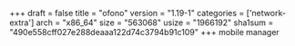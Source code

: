 +++
draft = false
title = "ofono"
version = "1.19-1"
categories = ['network-extra']
arch = "x86_64"
size = "563068"
usize = "1966192"
sha1sum = "490e558cff027e288deaaa122d74c3794b91c109"
+++
mobile manager